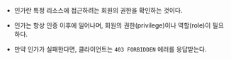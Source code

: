 - 인가란 특정 리소스에 접근하려는 회원의 권한을 확인하는 것이다.

- 인가는 항상 인증 이후에 일어나며, 회원의 권한(privilege)이나 역할(role)이 필요하다.
- 만약 인가가 실패한다면, 클라이언트는 `403 FORBIDDEN` 에러를 응답받는다.